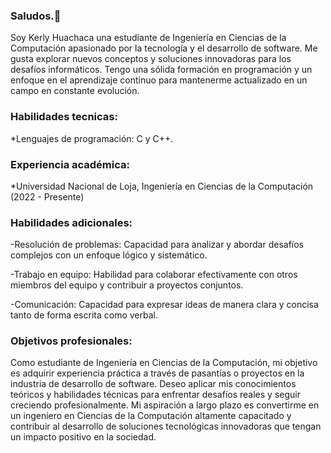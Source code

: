 ### Saludos.👋 
Soy Kerly Huachaca una estudiante de Ingeniería en Ciencias de la Computación apasionado por la tecnología y el desarrollo de software. Me gusta explorar nuevos conceptos y soluciones innovadoras para los desafíos informáticos. Tengo una sólida formación en programación y un enfoque en el aprendizaje continuo para mantenerme actualizado en un campo en constante evolución.



### Habilidades tecnicas:
*Lenguajes de programación: C y C++.
    
    
### Experiencia académica:
*Universidad Nacional de Loja, Ingeniería en Ciencias de la Computación (2022 - Presente)
### Habilidades adicionales:

-Resolución de problemas: Capacidad para analizar y abordar desafíos complejos con un enfoque lógico y sistemático.

-Trabajo en equipo: Habilidad para colaborar efectivamente con otros miembros del equipo y contribuir a proyectos conjuntos.

-Comunicación: Capacidad para expresar ideas de manera clara y concisa tanto de forma escrita como verbal.

### Objetivos profesionales:
Como estudiante de Ingeniería en Ciencias de la Computación, mi objetivo es adquirir experiencia práctica a través de pasantías o proyectos en la industria de desarrollo de software. Deseo aplicar mis conocimientos teóricos y habilidades técnicas para enfrentar desafíos reales y seguir creciendo profesionalmente. Mi aspiración a largo plazo es convertirme en un ingeniero en Ciencias de la Computación altamente capacitado y contribuir al desarrollo de soluciones tecnológicas innovadoras que tengan un impacto positivo en la sociedad.

<!--
**KerlyHS/KerlyHS** is a ✨ _special_ ✨ repository because its `README.md` (this file) appears on your GitHub profile.


Here are some ideas to get you started:

- 🔭 I’m currently working on ...
- 🌱 I’m currently learning ...
- 👯 I’m looking to collaborate on ...
- 🤔 I’m looking for help with ...
- 💬 Ask me about ...
- 📫 How to reach me: ...
- 😄 Pronouns: ...
- ⚡ Fun fact: ...
-->
